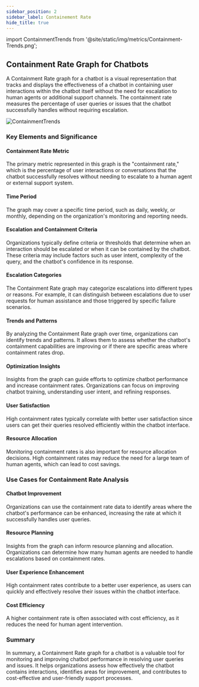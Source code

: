 ```yaml
---
sidebar_position: 2
sidebar_label: Containement Rate
hide_title: true
---
```


import ContainmentTrends from '@site/static/img/metrics/Containment-Trends.png';


## Containment Rate Graph for Chatbots

A Containment Rate graph for a chatbot is a visual representation that tracks and displays the effectiveness of a chatbot in containing user interactions within the chatbot itself without the need for escalation to human agents or additional support channels. The containment rate measures the percentage of user queries or issues that the chatbot successfully handles without requiring escalation.

   <img src={ContainmentTrends} alt="ContainmentTrends" />


### Key Elements and Significance

#### Containment Rate Metric

The primary metric represented in this graph is the "containment rate," which is the percentage of user interactions or conversations that the chatbot successfully resolves without needing to escalate to a human agent or external support system.

#### Time Period

The graph may cover a specific time period, such as daily, weekly, or monthly, depending on the organization's monitoring and reporting needs.

#### Escalation and Containment Criteria

Organizations typically define criteria or thresholds that determine when an interaction should be escalated or when it can be contained by the chatbot. These criteria may include factors such as user intent, complexity of the query, and the chatbot's confidence in its response.

#### Escalation Categories

The Containment Rate graph may categorize escalations into different types or reasons. For example, it can distinguish between escalations due to user requests for human assistance and those triggered by specific failure scenarios.

#### Trends and Patterns

By analyzing the Containment Rate graph over time, organizations can identify trends and patterns. It allows them to assess whether the chatbot's containment capabilities are improving or if there are specific areas where containment rates drop.

#### Optimization Insights

Insights from the graph can guide efforts to optimize chatbot performance and increase containment rates. Organizations can focus on improving chatbot training, understanding user intent, and refining responses.

#### User Satisfaction

High containment rates typically correlate with better user satisfaction since users can get their queries resolved efficiently within the chatbot interface.

#### Resource Allocation

Monitoring containment rates is also important for resource allocation decisions. High containment rates may reduce the need for a large team of human agents, which can lead to cost savings.

### Use Cases for Containment Rate Analysis

#### Chatbot Improvement

Organizations can use the containment rate data to identify areas where the chatbot's performance can be enhanced, increasing the rate at which it successfully handles user queries.

#### Resource Planning

Insights from the graph can inform resource planning and allocation. Organizations can determine how many human agents are needed to handle escalations based on containment rates.

#### User Experience Enhancement

High containment rates contribute to a better user experience, as users can quickly and effectively resolve their issues within the chatbot interface.

#### Cost Efficiency

A higher containment rate is often associated with cost efficiency, as it reduces the need for human agent intervention.

### Summary

In summary, a Containment Rate graph for a chatbot is a valuable tool for monitoring and improving chatbot performance in resolving user queries and issues. It helps organizations assess how effectively the chatbot contains interactions, identifies areas for improvement, and contributes to cost-effective and user-friendly support processes.
